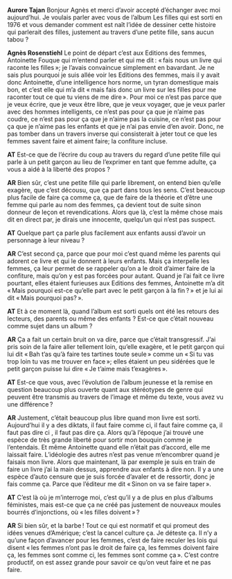 **Aurore Tajan** Bonjour Agnès et merci d’avoir accepté d’échanger avec moi aujourd’hui. Je voulais parler avec vous de l’album Les filles qui est sorti en 1976 et vous demander comment est naît l’idée de dessiner cette histoire qui parlerait des filles, justement au travers d’une petite fille, sans aucun tabou ?   

**Agnès Rosenstiehl** Le point de départ c’est aux Editions des femmes, Antoinette Fouque qui m’entend parler et qui me dit : « fais nous un livre qui raconte les filles »; je l’avais convaincue simplement en bavardant. Je ne sais plus pourquoi je suis allée voir les Editions des femmes, mais il y avait donc Antoinette, d’une intelligence hors norme, un tyran domestique mais bon, et c’est elle qui m’a dit « mais fais donc un livre sur les filles pour me raconter tout ce que tu viens de me dire ». Pour moi ce n’est pas parce que je veux écrire, que je veux être libre, que je veux voyager, que je veux parler avec des hommes intelligents, ce n’est pas pour ça que je n’aime pas coudre, ce n’est pas pour ça que je n’aime pas la cuisine, ce n’est pas pour ça que je n’aime pas les enfants et que je n’ai pas envie d’en avoir. Donc, ne pas tomber dans un travers inverse qui consisterait à jeter tout ce que les femmes savent faire et aiment faire; la confiture incluse. 

**AT** Est-ce que de l’écrire du coup au travers du regard d’une petite fille qui parle à un petit garçon au lieu de l’exprimer en tant que femme adulte, ça vous a aidé à la liberté des propos ? 

**AR** Bien sûr, c’est une petite fille qui parle librement, on entend bien qu’elle exagère, que c’est décousu, que ça part dans tous les sens. C’est beaucoup plus facile de faire ça comme ça, que de faire de la théorie et d’être une femme qui parle au nom des femmes, ça devient tout de suite sinon donneur de leçon et revendications. Alors que là, c’est la même chose mais dit en direct par, je dirais une innocente, quelqu’un qui n’est pas suspect.

**AT** Quelque part ça parle plus facilement aux enfants aussi d’avoir un personnage à leur niveau ?

**AR** C’est second ça, parce que pour moi c’est quand même les parents qui adorent ce livre et qui le donnent à leurs enfants. Mais ça interpelle les femmes, ça leur permet de se rappeler qu’on a le droit d’aimer faire de la confiture, mais qu’on y est pas forcées pour autant. Quand je l’ai fait ce livre pourtant, elles étaient furieuses aux Editions des femmes, Antoinette m’a dit « Mais pourquoi est-ce qu’elle part avec le petit garçon à la fin ? » et je lui ai dit « Mais pourquoi pas? ».

**AT** Et à ce moment là, quand l’album est sorti quels ont été les retours des lecteurs, des parents ou même des enfants ? Est-ce que c’était nouveau comme sujet dans un album ?

**AR** Ça a fait un certain bruit on va dire, parce que c’était transgressif. J’ai pris soin de la faire aller tellement loin, qu’elle exagère, et le petit garçon qui lui dit « Bah t’as qu’à faire tes tartines toute seule » comme un « Si tu vas trop loin tu vas me trouver en face »; elles étaient un peu sidérées que le petit garçon puisse lui dire « Je t’aime mais t’exagères ».

**AT** Est-ce que vous, avec l’évolution de l’album jeunesse et la remise en question beaucoup plus ouverte quant aux stéréotypes de genre qui peuvent être transmis au travers de l’image et même du texte, vous avez vu une différence ?

**AR** Justement, c’était beaucoup plus libre quand mon livre est sorti. Aujourd’hui il y a des diktats, il faut faire comme ci, il faut faire comme ça, il faut pas dire ci , il faut pas dire ça. Alors qu’à l’époque j’ai trouvé une espèce de très grande liberté pour sortir mon bouquin comme je l’entendais. Et même Antoinette quand elle n’était pas d’accord, elle me laissait faire. L’idéologie des autres n’est pas venue m’encombrer quand je faisais mon livre. 
Alors que maintenant, là par exemple je suis en train de faire un livre j’ai la main dessus, apprendre aux enfants à dire non. Il y a une espèce d’auto censure que je suis forcée d’avaler et de ressortir, donc je fais comme ça. Parce que l’éditeur me dit « Sinon on va se faire taper ». 

**AT** C’est là où je m’interroge moi, c’est qu’il y a de plus en plus d’albums féministes, mais est-ce que ça ne créé pas justement de nouveaux moules bourrés d’injonctions, où « les filles doivent » ?

**AR** Si bien sûr, et la barbe ! Tout ce qui est normatif et qui promeut des idées venues d’Amérique; c’est la cancel culture ça. Je déteste ça. Il n’y a qu’une façon d’avancer pour les femmes, c’est de faire reculer les lois qui disent « les femmes n’ont pas le droit de faire ça, les femmes doivent faire ça, les femmes sont comme ci, les femmes sont comme ça ». C’est contre productif, on est assez grande pour savoir ce qu’on veut faire et ne pas faire.